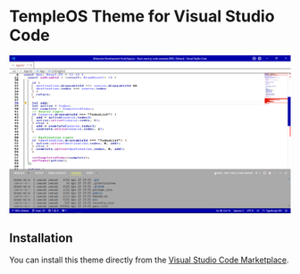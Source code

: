 # TempleOS Theme for Visual Studio Code
![TempleOS Theme](./assets/image.png)

## Installation

You can install this theme directly from the [Visual Studio Code Marketplace](https://marketplace.visualstudio.com/items?itemName=Isaiahdev.templeos-theme&ssr=false#overview).
